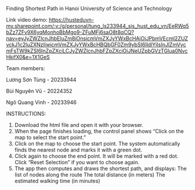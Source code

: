 Finding Shortest Path in Hanoi University of Science and Technology 

Link video demo: https://husteduvn-my.sharepoint.com/:v:/g/personal/tung_ls233944_sis_hust_edu_vn/EeRWq5bZz7ZFv9X6yqMonhoBbMgo9-ZFuMFj6saO8t8qCQ?nav=eyJyZWZlcnJhbEluZm8iOnsicmVmZXJyYWxBcHAiOiJPbmVEcml2ZUZvckJ1c2luZXNzIiwicmVmZXJyYWxBcHBQbGF0Zm9ybSI6IldlYiIsInJlZmVycmFsTW9kZSI6InZpZXciLCJyZWZlcnJhbFZpZXciOiJNeUZpbGVzTGlua0NvcHkifX0&e=1X1GeS

Team members:

Lương Sơn Tùng - 20233944

Bùi Nguyên Vũ - 20224352

Ngô Quang Vinh - 20233946

INSTRUCTIONS:
1. Download the html file and open it with your browser.
2. When the page finishes loading, the control panel shows “Click on the map to select the start point.”
3. Click on the map to choose the start point.
   The system automatically finds the nearest node and marks it with a green dot.
4. Click again to choose the end point.
   It will be marked with a red dot.
   Click “Reset Selection” if you want to choose again.
5. The app then computes and draws the shortest path, and displays:
   The list of nodes along the route
   The total distance (in meters)
   The estimated walking time (in minutes)
